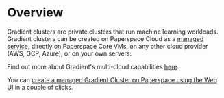 # Overview

Gradient clusters are private clusters that run machine learning workloads. Gradient clusters can be created on Paperspace Cloud as a [managed service](setup/managed-installation.md), directly on Paperspace Core VMs, on any other cloud provider \(AWS, GCP, Azure\), or on your own servers.

Find out more about Gradient's multi-cloud capabilities [here](https://gradient.paperspace.com/clusters).

You can [create a managed Gradient Cluster on Paperspace using the Web UI](https://console.paperspace.com/clusters/create) in a couple of clicks.

